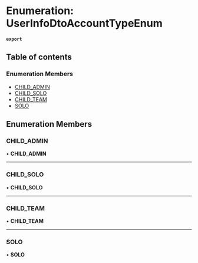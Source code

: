 # Enumeration: UserInfoDtoAccountTypeEnum

**`export`**

## Table of contents

### Enumeration Members

- [CHILD\_ADMIN](UserInfoDtoAccountTypeEnum.md#child_admin)
- [CHILD\_SOLO](UserInfoDtoAccountTypeEnum.md#child_solo)
- [CHILD\_TEAM](UserInfoDtoAccountTypeEnum.md#child_team)
- [SOLO](UserInfoDtoAccountTypeEnum.md#solo)

## Enumeration Members

### <a id="child_admin" name="child_admin"></a> CHILD\_ADMIN

• **CHILD\_ADMIN**

___

### <a id="child_solo" name="child_solo"></a> CHILD\_SOLO

• **CHILD\_SOLO**

___

### <a id="child_team" name="child_team"></a> CHILD\_TEAM

• **CHILD\_TEAM**

___

### <a id="solo" name="solo"></a> SOLO

• **SOLO**
